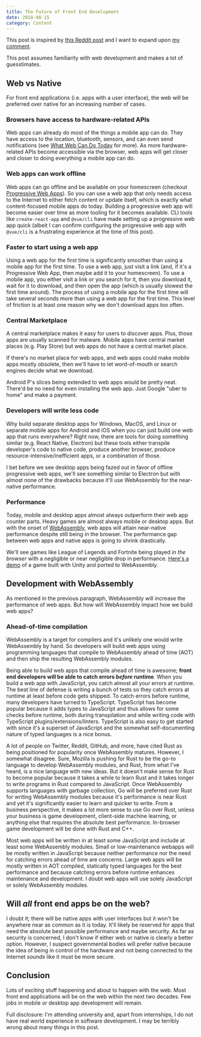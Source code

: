 ```yaml
---
title: The Future of Front End Development
date: 2018-08-15
category: Content
---
```


This post is inspired by [this Reddit post](https://www.reddit.com/r/webdev/comments/94uivb/where_do_you_think_web_dev_will_be_in_5_years_10/?utm_source=reddit-android) and I want to expand upon [my comment](https://www.reddit.com/r/webdev/comments/94uivb/where_do_you_think_web_dev_will_be_in_5_years_10/e3offks?utm_source=reddit-android).

This post assumes familiarity with web development and makes a lot of guesstimates.

## Web vs Native

For front end applications (i.e. apps with a user interface), the web will be preferred over native for an increasing number of cases.

### Browsers have access to hardware-related APIs

Web apps can already do most of the things a mobile app can do. They have access to the location, bluetooth, sensors, and can even send notifications (see [What Web Can Do Today](https://whatwebcando.today/) for more). As more hardware-related APIs become accessible via the browser, web apps will get closer and closer to doing everything a mobile app can do.

### Web apps can work offline

Web apps can go offline and be available on your homescreen (checkout [Progressive Web Apps](https://developers.google.com/web/progressive-web-apps/)). So you can use a web app that only needs access to the Internet to either fetch content or update itself, which is exactly what content-focused mobile apps do today. Building a progressive web app will become easier over time as more tooling for it becomes available. CLI tools like `create-react-app` and `@vue/cli` have made setting up a progressive web app quick (albeit I can confirm configuring the progressive web app with `@vue/cli` is a frustrating experience at the time of this post).

### Faster to start using a web app

Using a web app for the first time is significantly smoother than using a mobile app for the first time. To use a web app, just visit a link (and, if it's a Progressive Web App, then maybe add it to your homescreen). To use a mobile app, you either visit a link or you search for it, then you download it, wait for it to download, and then open the app (which is usually slowest the first time around). The process of using a mobile app for the first time will take several seconds more than using a web app for the first time. This level of friction is at least one reason why we don't download apps too often.

### Central Marketplace

A central marketplace makes it easy for users to discover apps. Plus, those apps are usually scanned for malware. Mobile apps have central market places (e.g. Play Store) but web apps do not have a central market place.

If there's no market place for web apps, and web apps could make mobile apps mostly obsolete, then we'll have to let word-of-mouth or search engines decide what we download.

Android P's slices being extended to web apps would be pretty neat. There'd be no need for even installing the web app. Just Google "uber to home" and make a payment.

### Developers will write less code

Why build separate desktop apps for Windows, MacOS, and Linux or separate mobile apps for Android and iOS when you can just build one web app that runs everywhere? Right now, there are tools for doing something similar (e.g. React Native, Electron) but these tools either transpile developer's code to native code, produce another browser, produce resource-intensive/inefficient apps, or a combination of those.

I bet before we see desktop apps being fazed out in favor of offline progressive web apps, we'll see something similar to Electron but with almost none of the drawbacks because it'll use WebAssembly for the near-native performance.

### Performance

Today, mobile and desktop apps almost always outperform their web app counter parts. Heavy games are almost always mobile or desktop apps. But with the onset of [WebAssembly](https://webassembly.org/), web apps will attain near-native performance despite still being in the browser. The performance gap between web apps and native apps is going to shrink drastically.

We'll see games like League of Legends and Fortnite being played _in the browser_ with a negligible or near negligible drop in performance. [Here's a demo](https://webassembly.org/demo/) of a game built with Unity and ported to WebAssembly.

## Development with WebAssembly

As mentioned in the previous paragraph, WebAssembly will increase the performance of web apps. But how will WebAssembly impact how we build web apps?

### Ahead-of-time compilation

WebAssembly is a target for compilers and it's unlikely one would write WebAssembly by hand. So developers will build web apps using programming languages that compile to WebAssembly ahead of time (AOT) and then ship the resulting WebAssembly modules.

Being able to build web apps that compile ahead of time is awesome; **front end developers will be able to catch errors _before_ runtime**. When you build a web app with JavaScript, you catch almost all your errors at runtime. The best line of defense is writing a bunch of tests so they catch errors at runtime at least before code gets shipped. To catch errors before runtime, many developers have turned to TypeScript. TypeScript has become popular because it adds types to JavaScript and thus allows for some checks before runtime, both during transpilation and while writing code with TypeScript plugins/extensions/linters. TypeScript is also easy to get started with since it's a superset of JavaScript and the somewhat self-documenting nature of typed languages is a nice bonus.

A lot of people on Twitter, Reddit, GitHub, and more, have cited Rust as being positioned for popularity once WebAssembly matures. However, I somewhat disagree. Sure, Mozilla is pushing for Rust to be the go-to language to develop WebAssembly modules, and Rust, from what I've heard, is a nice language with new ideas. But it doesn't make sense for Rust to become popular because it takes a while to learn Rust and it takes longer to write programs in Rust compared to JavaScript. Once WebAssembly supports languages with garbage collection, Go will be preferred over Rust for writing WebAssembly modules because it's performance is near Rust and yet it's significantly easier to learn and quicker to write. From a business perspective, it makes a lot more sense to use Go over Rust, unless your business is game development, client-side machine learning, or anything else that requires the absolute best performance. In-browser game development will be done with Rust and C++.

Most web apps will be written in at least some JavaScript and include at least some WebAssembly modules.
Small or low-maintenance webapps will be mostly written in JavaScript because neither performance nor the need for catching errors ahead of time are concerns. Large web apps will be mostly written in AOT compiled, statically typed languages for the best performance and because catching errors before runtime enhances maintenance and development. I doubt web apps will use solely JavaScript or solely WebAssembly modules.

## Will _all_ front end apps be on the web?

I doubt it; there will be native apps with user interfaces but it won't be anywhere near as common as it is today. It'll likely be reserved for apps that need the absolute best possible performance and maybe security. As far as security is concerned, I don't know if either web or native is clearly a better option. However, I suspect governmental bodies will prefer native because the idea of being in control of the hardware and not being connected to the Internet _sounds_ like it must be more secure.

## Conclusion

Lots of exciting stuff happening and about to happen with the web. Most front end applications will be on the web within the next two decades. Few jobs in mobile or desktop app development will remain.

Full disclosure: I'm attending university and, apart from internships, I do not have real world experience in software development. I may be terribly wrong about many things in this post.
